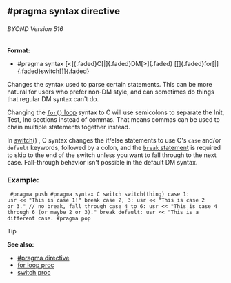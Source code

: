 ## #pragma syntax directive 
###### BYOND Version 516

<!-- -->
**Format:**
+   #pragma syntax [<]{.faded}C[\|]{.faded}DM[>]{.faded}
    [[]{.faded}for[\|]{.faded}switch[]]{.faded}


Changes the syntax used to parse certain statements. This can
be more natural for users who prefer non-DM style, and can sometimes do
things that regular DM syntax can\'t do. 

Changing the [`for()`
loop](/ref/proc/for/loop.md)  syntax to C will use semicolons to separate the
Init, Test, Inc sections instead of commas. That means commas can be
used to chain multiple statements together instead. 

In
[switch()](/ref/proc/switch.md) , C syntax changes the if/else
statements to use C\'s `case` and/or `default` keywords, followed by a
colon, and the [`break` statement](/ref/proc/break.md) is required to skip to
the end of the switch unless you want to fall through to the next case.
Fall-through behavior isn\'t possible in the default DM syntax.
### Example:

``` dm
 #pragma push #pragma syntax C switch switch(thing) case 1:
usr << "This is case 1!" break case 2, 3: usr << "This is case 2
or 3." // no break, fall through case 4 to 6: usr << "This is case 4
through 6 (or maybe 2 or 3)." break default: usr << "This is a
different case. #pragma pop 
```


> [!TIP] 
> **See also:**
> +   [#pragma directive](/ref/DM/preprocessor/pragma.md) 
> +   [for loop proc](/ref/proc/for/loop.md) 
> +   [switch proc](/ref/proc/switch.md) 